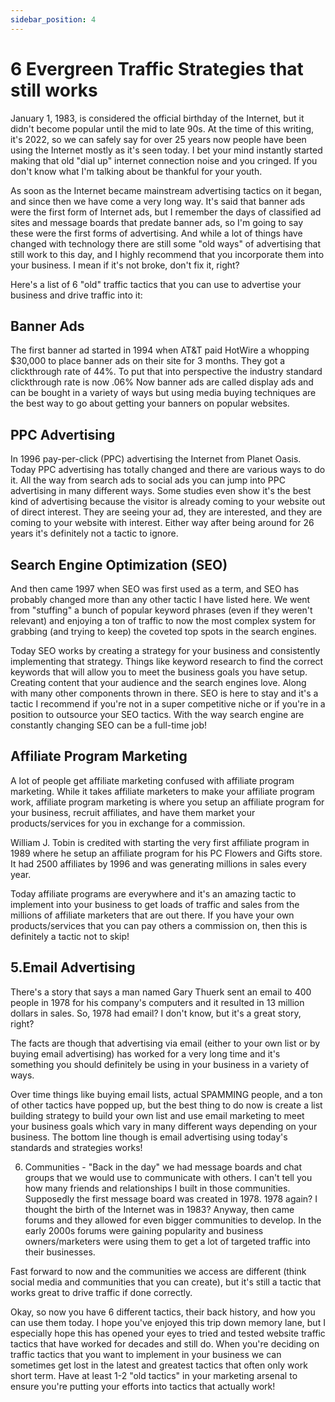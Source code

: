 ```yaml
---
sidebar_position: 4
---
```


# 6 Evergreen Traffic Strategies that still works 
January 1, 1983, is considered the official birthday of the Internet, but it didn't become popular until the mid to late 90s. At the time of this writing, it's 2022, so we can safely say for over 25 years now people have been using the Internet mostly as it's seen today. I bet your mind instantly started making that old "dial up" internet connection noise and you cringed. If you don't know what I'm talking about be thankful for your youth.

As soon as the Internet became mainstream advertising tactics on it began, and since then we have come a very long way. It's said that banner ads were the first form of Internet ads, but I remember the days of classified ad sites and message boards that predate banner ads, so I'm going to say these were the first forms of advertising. And while a lot of things have changed with technology there are still some "old ways" of advertising that still work to this day, and I highly recommend that you incorporate them into your business. I mean if it's not broke, don't fix it, right?

Here's a list of 6 "old" traffic tactics that you can use to advertise your business and drive traffic into it:

## Banner Ads 
The first banner ad started in 1994 when AT&T paid HotWire a whopping $30,000 to place banner ads on their site for 3 months. They got a clickthrough rate of 44%. To put that into perspective the industry standard clickthrough rate is now .06% Now banner ads are called display ads and can be bought in a variety of ways but using media buying techniques are the best way to go about getting your banners on popular websites.

## PPC Advertising 

In 1996 pay-per-click (PPC) advertising the Internet from Planet Oasis. Today PPC advertising has totally changed and there are various ways to do it. All the way from search ads to social ads you can jump into PPC advertising in many different ways. Some studies even show it's the best kind of advertising because the visitor is already coming to your website out of direct interest. They are seeing your ad, they are interested, and they are coming to your website with interest. Either way after being around for 26 years it's definitely not a tactic to ignore.

## Search Engine Optimization (SEO) 

And then came 1997 when SEO was first used as a term, and SEO has probably changed more than any other tactic I have listed here. We went from "stuffing" a bunch of popular keyword phrases (even if they weren't relevant) and enjoying a ton of traffic to now the most complex system for grabbing (and trying to keep) the coveted top spots in the search engines. 

Today SEO works by creating a strategy for your business and consistently implementing that strategy. Things like keyword research to find the correct keywords that will allow you to meet the business goals you have setup. Creating content that your audience and the search engines love. Along with many other components thrown in there. SEO is here to stay and it's a tactic I recommend if you're not in a super competitive niche or if you're in a position to outsource your SEO tactics. With the way search engine are constantly changing SEO can be a full-time job!

## Affiliate Program Marketing 
   
A lot of people get affiliate marketing confused with affiliate program marketing. While it takes affiliate marketers to make your affiliate program work, affiliate program marketing is where you setup an affiliate program for your business, recruit affiliates, and have them market your products/services for you in exchange for a commission. 

William J. Tobin is credited with starting the very first affiliate program in 1989 where he setup an affiliate program for his PC Flowers and Gifts store. It had 2500 affiliates by 1996 and was generating millions in sales every year.

Today affiliate programs are everywhere and it's an amazing tactic to implement into your business to get loads of traffic and sales from the millions of affiliate marketers that are out there. If you have your own products/services that you can pay others a commission on, then this is definitely a tactic not to skip!

## 5.Email Advertising 

 There's a story that says a man named Gary Thuerk sent an email to 400 people in 1978 for his company's computers and it resulted in 13 million dollars in sales. So, 1978 had email? I don't know, but it's a great story, right?

The facts are though that advertising via email (either to your own list or by buying email advertising) has worked for a very long time and it's something you should definitely be using in your business in a variety of ways.

Over time things like buying email lists, actual SPAMMING people, and a ton of other tactics have popped up, but the best thing to do now is create a list building strategy to build your own list and use email marketing to meet your business goals which vary in many different ways depending on your business. The bottom line though is email advertising using today's standards and strategies works!

6. Communities - "Back in the day" we had message boards and chat groups that we would use to communicate with others. I can't tell you how many friends and relationships I built in those communities. Supposedly the first message board was created in 1978. 1978 again? I thought the birth of the Internet was in 1983? Anyway, then came forums and they allowed for even bigger communities to develop. In the early 2000s forums were gaining popularity and business owners/marketers were using them to get a lot of targeted traffic into their businesses.

Fast forward to now and the communities we access are different (think social media and communities that you can create), but it's still a tactic that works great to drive traffic if done correctly. 

Okay, so now you have 6 different tactics, their back history, and how you can use them today. I hope you've enjoyed this trip down memory lane, but I especially hope this has opened your eyes to tried and tested website traffic tactics that have worked for decades and still do. When you're deciding on traffic tactics that you want to implement in your business we can sometimes get lost in the latest and greatest tactics that often only work short term. Have at least 1-2 "old tactics" in your marketing arsenal to ensure you're putting your efforts into tactics that actually work! 

 


